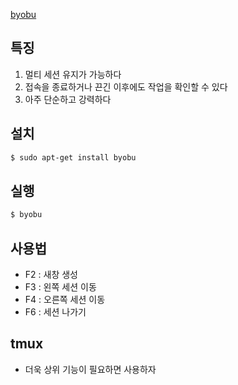 [byobu](https://www.byobu.org/home)

## 특징
1. 멀티 세션 유지가 가능하다
2. 접속을 종료하거나 끈긴 이후에도 작업을 확인할 수 있다
3. 아주 단순하고 강력하다

## 설치
```bash
$ sudo apt-get install byobu
```

## 실행
```bash
$ byobu
```

## 사용법
- F2 : 새창 생성
- F3 : 왼쪽 세션 이동
- F4 : 오른쪽 세션 이동
- F6 : 세션 나가기

## tmux
- 더욱 상위 기능이 필요하면 사용하자